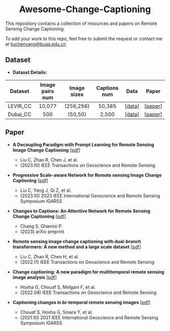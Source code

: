<div align="center">
<h1>Awesome-Change-Captioning</h1>
</div>

This repository contains a collection of resources and papers on Remote Sensing Change Captioning.

To add your work to this repo, feel free to submit the request or contact me at liuchenyang@buaa.edu.cn


## Dataset
- **Dataset Details:** 

| Dataset  | Image pairs num| Image sizes| Captions num|   Data   |   Paper  |
| -------- | :------------: | :--------: | :---------: | :------: | :------: |
| LEVIR_CC | 10,077 | (256,256) | 50,385 | [[data]](https://github.com/Chen-Yang-Liu/RSICC) | [[paper]](https://ieeexplore.ieee.org/document/10271701) |
| Dubai_CC |   500  | (50,50) | 2,500 | [[data]](https://disi.unitn.it/~melgani/datasets.html) | [[paper]](https://ieeexplore.ieee.org/abstract/document/9847254) |

## Paper
- **A Decoupling Paradigm with Prompt Learning for Remote Sensing Image Change Captioning** [[pdf]](https://ieeexplore.ieee.org/document/10271701)
  - Liu C, Zhao R, Chen J, et al.
  - (2023.10) IEEE Transactions on Geoscience and Remote Sensing


- **Progressive Scale-aware Network for Remote sensing Image Change Captioning** [[pdf]](https://arxiv.org/abs/2306.11300)
  - Liu C, Yang J, Qi Z, et al. 
  - (2023.10) 2023 IEEE International Geoscience and Remote Sensing Symposium IGARSS
    

- **Changes to Captions: An Attentive Network for Remote Sensing Change Captioning** [[pdf]](https://arxiv.org/abs/2304.01091)
  - Chang S, Ghamisi P.
  - (2023) arXiv preprint

- **Remote sensing image change captioning with dual-branch transformers: A new method and a large scale dataset** [[pdf]](https://arxiv.org/abs/2306.11300)
  - Liu C, Zhao R, Chen H, et al. 
  - (2022.11) IEEE Transactions on Geoscience and Remote Sensing
 
- **Change captioning: A new paradigm for multitemporal remote sensing image analysis** [[pdf]](https://ieeexplore.ieee.org/abstract/document/9847254)
  - Hoxha G, Chouaf S, Melgani F, et al.
  - (2022.08) IEEE Transactions on Geoscience and Remote Sensing


- **Captioning changes in bi-temporal remote sensing images** [[pdf]](https://ieeexplore.ieee.org/abstract/document/9554419)
  - Chouaf S, Hoxha G, Smara Y, et al.
  - (2021.10) 2021 IEEE International Geoscience and Remote Sensing Symposium IGARSS
